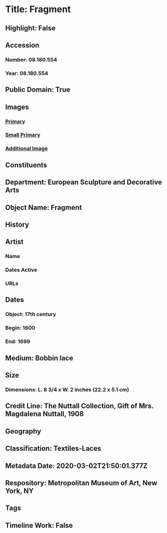 # Title: Fragment
## Highlight: False
## Accession
### Number: 08.180.554
### Year: 08.180.554
## Public Domain: True
## Images
### [Primary](https://images.metmuseum.org/CRDImages/es/original/DP3983.jpg)
### [Small Primary](https://images.metmuseum.org/CRDImages/es/web-large/DP3983.jpg)
### [Additional Image](https://images.metmuseum.org/CRDImages/es/original/DP3983_08.180.554.jpg)
## Constituents
## Department: European Sculpture and Decorative Arts
## Object Name: Fragment
## History
## Artist
### Name
### Dates Active
### URLs
## Dates
### Object: 17th century
### Begin: 1600
### End: 1699
## Medium: Bobbin lace
## Size
### Dimensions: L. 8 3/4 x W. 2 inches (22.2 x 5.1 cm)
## Credit Line: The Nuttall Collection, Gift of Mrs. Magdalena Nuttall, 1908
## Geography
## Classification: Textiles-Laces
## Metadata Date: 2020-03-02T21:50:01.377Z
## Respository: Metropolitan Museum of Art, New York, NY
## Tags
## Timeline Work: False